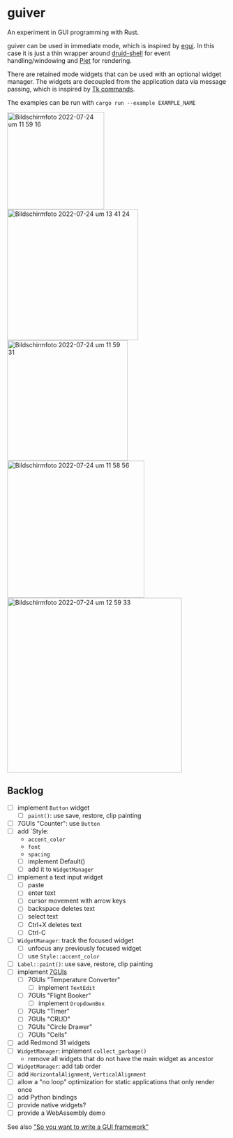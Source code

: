 # guiver

An experiment in GUI programming with Rust.

guiver can be used in immediate mode, which is inspired by [egui](https://github.com/emilk/egui). In this case it is
just a thin wrapper around [druid-shell](https://github.com/linebender/druid/tree/master/druid-shell) for event
handling/windowing and [Piet](https://github.com/linebender/piet) for rendering.

There are retained mode widgets that can be used with an optional widget manager.
The widgets are decoupled from the application data via message passing, which is inspired by
[Tk commands](https://en.wikipedia.org/wiki/Tk_(software)).

The examples can be run with `cargo run --example EXAMPLE_NAME`

<img width="222" alt="Bildschirmfoto 2022-07-24 um 11 59 16" src="https://user-images.githubusercontent.com/391975/180641967-f69c5227-bba7-453d-92ef-cd94552d3529.png">

<img width="300" alt="Bildschirmfoto 2022-07-24 um 13 41 24" src="https://user-images.githubusercontent.com/391975/180645285-1a287970-d6f1-4b83-986f-c9188a06b9b6.png">

<img width="276" alt="Bildschirmfoto 2022-07-24 um 11 59 31" src="https://user-images.githubusercontent.com/391975/180641972-a69f2a21-681d-4bfd-b972-e26e8d1932e0.png">

<img width="314" alt="Bildschirmfoto 2022-07-24 um 11 58 56" src="https://user-images.githubusercontent.com/391975/180641976-111d6751-acc1-4910-9b01-2f421053a463.png">

<img width="400" alt="Bildschirmfoto 2022-07-24 um 12 59 33" src="https://user-images.githubusercontent.com/391975/180644027-351f4490-4038-4629-9392-2cde4fa91c9c.png">

## Backlog

* [ ] implement `Button` widget
  * [ ] `paint()`: use save, restore, clip painting
* [ ] 7GUIs "Counter": use `Button`
* [ ] add `Style:
  * `accent_color`
  * `font`
  * `spacing`
  * [ ] implement Default()
  * [ ] add it to `WidgetManager`
* [ ] implement a text input widget
  * [ ] paste
  * [ ] enter text
  * [ ] cursor movement with arrow keys
  * [ ] backspace deletes text
  * [ ] select text
  * [ ] Ctrl+X deletes text
  * [ ] Ctrl-C
* [ ] `WidgetManager`: track the focused widget
  * [ ] unfocus any previously focused widget
  * [ ] use `Style::accent_color`
* [ ] `Label::paint()`: use save, restore, clip painting
* [ ] implement [7GUIs](https://eugenkiss.github.io/7guis/tasks)
  * [ ] 7GUIs "Temperature Converter"
    * [ ] implement `TextEdit`
  * [ ] 7GUIs "Flight Booker"
    * [ ] implement `DropdownBox`
  * [ ] 7GUIs "Timer"
  * [ ] 7GUIs "CRUD"
  * [ ] 7GUIs "Circle Drawer"
  * [ ] 7GUIs "Cells"
* [ ] add Redmond 31 widgets
* [ ] `WidgetManager`: implement `collect_garbage()`
  * remove all widgets that do not have the main widget as ancestor
* [ ] `WidgetManager`: add tab order
* [ ] add `HorizontalAlignment`, `VerticalAlignment`
* [ ] allow a "no loop" optimization for static applications that only render once
* [ ] add Python bindings
* [ ] provide native widgets? 
* [ ] provide a WebAssembly demo

See also ["So you want to write a GUI framework"](https://www.cmyr.net/blog/gui-framework-ingredients.html)
